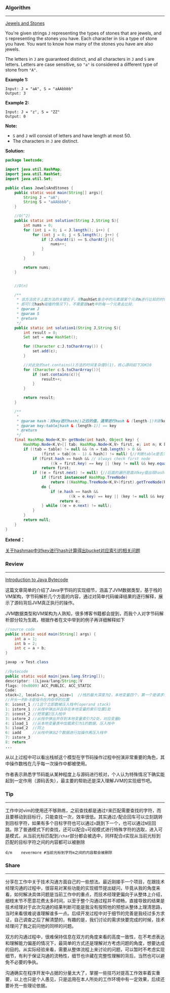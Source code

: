 ### Algorithm

***

[Jewels and Stones](https://leetcode.com/problems/jewels-and-stones/description/)

You're given strings `J` representing the types of stones that are jewels, and `S` representing the stones you have.  Each character in `S`is a type of stone you have.  You want to know how many of the stones you have are also jewels.

The letters in `J` are guaranteed distinct, and all characters in `J` and `S` are letters. Letters are case sensitive, so `"a"` is considered a different type of stone from `"A"`.

**Example 1:**

```
Input: J = "aA", S = "aAAbbbb"
Output: 3
```

**Example 2:**

```
Input: J = "z", S = "ZZ"
Output: 0
```

**Note:**

- `S` and `J` will consist of letters and have length at most 50.
- The characters in `J` are distinct.

**Solution:**

```java
package leetcode;

import java.util.HashMap;
import java.util.HashSet;
import java.util.Set;

public class JewelsAndStones {
    public static void main(String[] args){
        String J = "aA";
        String S = "aAAbbbb";
    }

    //O(^2)
    public static int solution(String J,String S){
        int nums = 0;
        for (int i = 0; i < J.length(); i++) {
            for (int j = 0; j < S.length(); j++) {
                if (J.charAt(i) == S.charAt(j)){
                    nums++;
                }
            }
        }

        return nums;
    }


    //O(n)

    /**
     * 该方法优于上面方法的关键在于，把hashSet集合中的元素跟某个元素n进行比较的时候，直接对n进行hash()再计算出index，从而判断n==table[index]
     * 即可(无hash碰撞的情况下)，不需要跟set中的每一个元素去比较.
     * @param J
     * @param S
     * @return
     */
    public static int solution1(String J,String S){
        int result = 0;
        Set set = new HashSet();

        for (Character c:J.toCharArray()) {
            set.add(c);
        }

        //对此处的set.contains()方法的时间复杂度O(1)，核心源码如下JDK10
        for (Character c:S.toCharArray()){
            if (set.contains(c)){
                result++;
            }
        }

        return result;
    }

    /**
     *
     * @param hash：对key进行hash()之后的值，通常进行hash & (length-1)判断key所在buckets数组的下标，索引到的值等于key
     * @param key:table[hash & (length-1)] == key
     * @return
     */
    final HashMap.Node<K,V> getNode(int hash, Object key) {
        HashMap.Node<K,V>[] tab; HashMap.Node<K,V> first, e; int n; K k;
        if ((tab = table) != null && (n = tab.length) > 0 &&
                (first = tab[(n - 1) & hash]) != null) {//判断table是否为空并且通过hash(key)得到的key是能够索引到node的
            if (first.hash == hash && // always check first node
                    ((k = first.key) == key || (key != null && key.equals(k))))
                return first;
            if ((e = first.next) != null) {//后面的遍历是面对key值出现hash collision的情况，通常情况下,没有哈希碰撞时，找到的第一个值后返回，性能O(1)
                if (first instanceof HashMap.TreeNode)
                    return ((HashMap.TreeNode<K,V>)first).getTreeNode(hash, key);
                do {
                    if (e.hash == hash &&
                            ((k = e.key) == key || (key != null && key.equals(k))))
                        return e;
                } while ((e = e.next) != null);
            }
        }
        return null;
    }
}

```

**Extend：**

[关于hashmap中对key进行hash计算得出bucket对应索引的相关问题](https://blog.csdn.net/caimengyuan/article/details/61204542)



### Review

***

[Introduction to Java Bytecode](https://dzone.com/articles/introduction-to-java-bytecode)

​	这篇文章简单的介绍了Java字节码的实现细节，涵盖了JVM数据类型，基于栈的VM架构，字节码解析几个方面的内容，通过对简单代码编译结果的逐行解释，展示了源码背后JVM真正执行的操作。

​	JVM数据类型和VM架构为人熟知，很多博客书籍都会提到，而我个人对字节码解析部分较为生疏，根据作者在文中举到的例子再详细解释如下

```java
//source code
public static void main(String[] args) {
    int a = 1;
    int b = 2;
    int c = a + b;
}

javap -v Test.class
   
//bytecode    
public static void main(java.lang.String[]);
descriptor: ([Ljava/lang/String;)V
flags: (0x0009) ACC_PUBLIC, ACC_STATIC
Code:
stack=2, locals=4, args_size=1	//栈的最大深度为2，本地变量四个，第一个是请求参数
//开头一列0-8是指令在内存中的位置
0: iconst_1	//1这个立即数被压入栈中(operand stack)
1: istore_1	//从栈中弹出并且存在本地变量的索引位置1处
2: iconst_2	//把常量2压入栈中
3: istore_2	//从栈中弹出并存到本地变量索引为2处，对应变量b
4: iload_1	//从本地变量表中加载索引为1的数据，压入栈中
5: iload_2	//同上
6: iadd		//从栈中弹出2个数据进行加操作再压入栈中
7: istore_3
8: return
...
```

​	从以上过程中可以看出栈帧这个模型在字节码操作过程中扮演非常重要的角色，其中操作数栈在几乎每一次操作中都被使用。

​	作者表示熟悉字节码能从某种程度上与源码进行核对，个人认为特殊情况下确实能起到一定作用（源码丢失），最主要的帮助还是深入理解JVM的实现细节吧。



### Tip

***

工作中对vim的使用还不够熟练，之前查找都是通过`f`来匹配需要查找的字符，而且要移动到目标行，只能查找一次，效率很低。其实通过`/`配合回车可以立刻跳转到目标字符，如果有多个目标字符也可以通过`n`跳到下一个，也可以通过`N`往回跳。除了普通模式下的查找，还可以配合`v`可视模式进行特殊字符的选取，进入可是模式，从当前光标匹配到`/char`部分都会被选中，同样配合`d`实现从当前光标到匹配的目标字符之间的内容都可以被删除

`d/m  	nevermore #当前光标到字符m之间的内容都会被删除	`



### Share

***

分享在工作中关于技术沟通方面自己的一些想法。最近刚接手一个项目，在跟技术经理沟通的过程中，很容易对某些功能的实现细节提出疑问，毕竟从我的角度来看，如何解决具体问题是当前工作中的重点，而技术经理更偏向于从整体上介绍，细枝末节不愿意花费太多时间，以至于整个沟通过程并不顺畅，直接导致的结果是技术经理对于此次沟通的结果判断可能是我没有按照他的预想从整体上理清思路，当时来看很难说谁理解谁多一点。后续开发过程中对于细节的完善是我经过多方求证，自己调查之后了解清楚的，有趣的是，我们讨论的需求快要完成的时候，技术经理问了我之前问他的同样的问题。

双方的沟通过程中，很难保持信息在双方的角度来看的高度一致性，在不考虑表达和理解能力偏差的情况下，最简单的方式还是理解对方考虑问题的角度，想要达成的目的。从实际经验来看，需要从整体流程上来讨论的问题，可以暂时不考虑实现细节，有利于保证沟通的流畅性，细节也许藏在完整性理解的背后，当然也可以避免不必要的争执。

沟通确实在程序开发中占据的分量太大了，掌握一些技巧对提高工作效率着实重要，以上也只是个人愚见，只是运用在本人所处的工作环境中有一定效果，后续还要补充一些理论依据。


